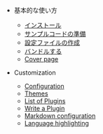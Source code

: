 - 基本的な使い方

  - [インストール](basic.md)
  - [サンプルコードの準備](sample-codes.md)
  - [設定ファイルの作成](config-file.md)
  - [バンドルする](bundle.md)
  - [Cover page](cover.md)

- Customization

  - [Configuration](configuration.md)
  - [Themes](themes.md)
  - [List of Plugins](plugins.md)
  - [Write a Plugin](write-a-plugin.md)
  - [Markdown configuration](markdown.md)
  - [Language highlighting](language-highlight.md)
